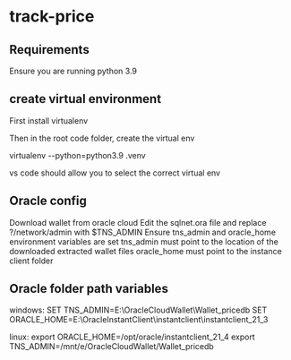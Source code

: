 # track-price

## Requirements
Ensure you are running python 3.9
 
## create virtual environment
First install virtualenv

Then in the root code folder, create the virtual env

virtualenv --python=python3.9 .venv

vs code should allow you to select the correct virtual env

## Oracle config

Download wallet from oracle cloud
Edit the sqlnet.ora file and replace ?/network/admin with $TNS_ADMIN
Ensure tns_admin and oracle_home environment variables are set
    tns_admin must point to the location of the downloaded extracted wallet files
    oracle_home must point to the instance client folder

## Oracle folder path variables

windows:
    SET TNS_ADMIN=E:\OracleCloudWallet\Wallet_pricedb
    SET ORACLE_HOME=E:\OracleInstantClient\instantclient\instantclient_21_3

linux:
    export ORACLE_HOME=/opt/oracle/instantclient_21_4
    export TNS_ADMIN=/mnt/e/OracleCloudWallet/Wallet_pricedb